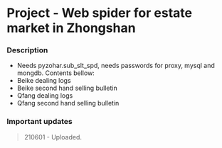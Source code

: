 # Project - Web spider for estate market in Zhongshan

### Description
- Needs pyzohar.sub_slt_spd, needs passwords for proxy, mysql and mongdb. Contents bellow:
- Beike dealing logs
- Beike second hand selling bulletin
- Qfang dealing logs
- Qfang second hand selling bulletin

### Important updates
> 210601 - Uploaded.  
